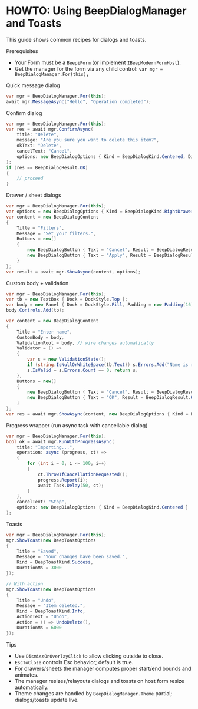 ﻿# HOWTO: Using BeepDialogManager and Toasts

This guide shows common recipes for dialogs and toasts.

Prerequisites
- Your Form must be a `BeepiForm` (or implement `IBeepModernFormHost`).
- Get the manager for the form via any child control: `var mgr = BeepDialogManager.For(this);`

Quick message dialog
```csharp
var mgr = BeepDialogManager.For(this);
await mgr.MessageAsync("Hello", "Operation completed");
```

Confirm dialog
```csharp
var mgr = BeepDialogManager.For(this);
var res = await mgr.ConfirmAsync(
    title: "Delete",
    message: "Are you sure you want to delete this item?",
    okText: "Delete",
    cancelText: "Cancel",
    options: new BeepDialogOptions { Kind = BeepDialogKind.Centered, DismissOnOverlayClick = false }
);
if (res == BeepDialogResult.OK)
{
    // proceed
}
```

Drawer / sheet dialogs
```csharp
var mgr = BeepDialogManager.For(this);
var options = new BeepDialogOptions { Kind = BeepDialogKind.RightDrawer, EscToClose = true };
var content = new BeepDialogContent
{
    Title = "Filters",
    Message = "Set your filters.",
    Buttons = new[]
    {
        new BeepDialogButton { Text = "Cancel", Result = BeepDialogResult.Cancel, IsCancel = true },
        new BeepDialogButton { Text = "Apply", Result = BeepDialogResult.OK, IsDefault = true }
    }
};
var result = await mgr.ShowAsync(content, options);
```

Custom body + validation
```csharp
var mgr = BeepDialogManager.For(this);
var tb = new TextBox { Dock = DockStyle.Top };
var body = new Panel { Dock = DockStyle.Fill, Padding = new Padding(16) };
body.Controls.Add(tb);

var content = new BeepDialogContent
{
    Title = "Enter name",
    CustomBody = body,
    ValidationRoot = body, // wire changes automatically
    Validator = () =>
    {
        var s = new ValidationState();
        if (string.IsNullOrWhiteSpace(tb.Text)) s.Errors.Add("Name is required");
        s.IsValid = s.Errors.Count == 0; return s;
    },
    Buttons = new[]
    {
        new BeepDialogButton { Text = "Cancel", Result = BeepDialogResult.Cancel, IsCancel = true },
        new BeepDialogButton { Text = "OK", Result = BeepDialogResult.OK, IsDefault = true }
    }
};
var res = await mgr.ShowAsync(content, new BeepDialogOptions { Kind = BeepDialogKind.Centered });
```

Progress wrapper (run async task with cancellable dialog)
```csharp
var mgr = BeepDialogManager.For(this);
bool ok = await mgr.RunWithProgressAsync(
    title: "Importing...",
    operation: async (progress, ct) =>
    {
        for (int i = 0; i <= 100; i++)
        {
            ct.ThrowIfCancellationRequested();
            progress.Report(i);
            await Task.Delay(50, ct);
        }
    },
    cancelText: "Stop",
    options: new BeepDialogOptions { Kind = BeepDialogKind.Centered }
);
```

Toasts
```csharp
var mgr = BeepDialogManager.For(this);
mgr.ShowToast(new BeepToastOptions
{
    Title = "Saved",
    Message = "Your changes have been saved.",
    Kind = BeepToastKind.Success,
    DurationMs = 3000
});

// With action
mgr.ShowToast(new BeepToastOptions
{
    Title = "Undo",
    Message = "Item deleted.",
    Kind = BeepToastKind.Info,
    ActionText = "Undo",
    Action = () => UndoDelete(),
    DurationMs = 6000
});
```

Tips
- Use `DismissOnOverlayClick` to allow clicking outside to close.
- `EscToClose` controls Esc behavior; default is true.
- For drawers/sheets the manager computes proper start/end bounds and animates.
- The manager resizes/relayouts dialogs and toasts on host form resize automatically.
- Theme changes are handled by `BeepDialogManager.Theme` partial; dialogs/toasts update live.
